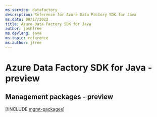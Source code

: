 ```yaml
---
ms.service: datafactory
description: Reference for Azure Data Factory SDK for Java
ms.data: 08/17/2022
title: Azure Data Factory SDK for Java
author: joshfree
ms.devlang: java
ms.topic: reference
ms.author: jfree
---
```

# Azure Data Factory SDK for Java - preview

## Management packages - preview
[!INCLUDE [mgmt-packages](data-factory-mgmt-index.md)]